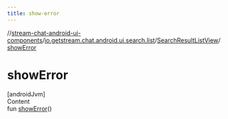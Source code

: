 ```yaml
---
title: show-error
---
```

//[stream-chat-android-ui-components](../../../index.md)/[io.getstream.chat.android.ui.search.list](../index.md)/[SearchResultListView](index.md)/[showError](showError.md)



# showError  
[androidJvm]  
Content  
fun [showError](showError.md)()  



